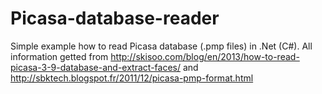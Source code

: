 # Picasa-database-reader
Simple example how to read Picasa database (.pmp files) in .Net (C#).
All information getted from
http://skisoo.com/blog/en/2013/how-to-read-picasa-3-9-database-and-extract-faces/
and
http://sbktech.blogspot.fr/2011/12/picasa-pmp-format.html
